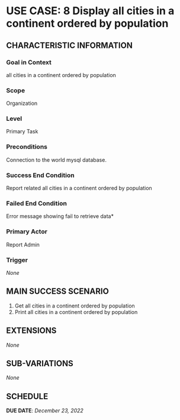 # USE CASE: 8 Display all cities in a continent ordered by population

## CHARACTERISTIC INFORMATION

### Goal in Context

all cities in a continent ordered by population

### Scope

Organization

### Level

Primary Task

### Preconditions

Connection to the world mysql database.

### Success End Condition

Report related all cities in a continent ordered by population

### Failed End Condition

Error message showing fail to retrieve data*

### Primary Actor

Report Admin

### Trigger

*None*

## MAIN SUCCESS SCENARIO

1. Get all cities in a continent ordered by population
2. Print all cities in a continent ordered by population

## EXTENSIONS

*None*

## SUB-VARIATIONS

*None*


## SCHEDULE

**DUE DATE**: *December 23, 2022*
